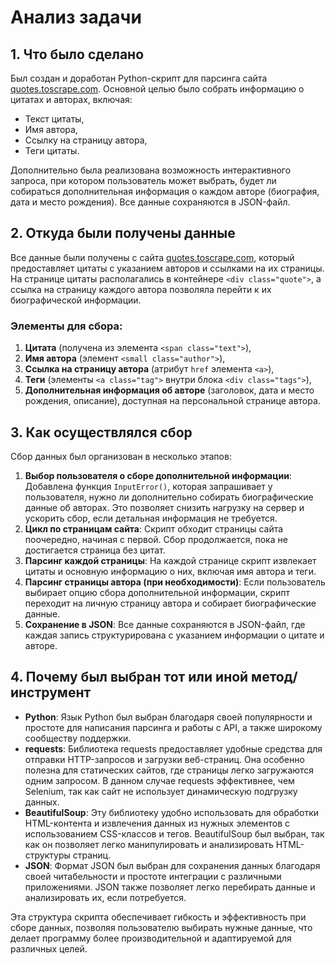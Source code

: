# Анализ задачи

## 1. Что было сделано
Был создан и доработан Python-скрипт для парсинга сайта [quotes.toscrape.com](https://quotes.toscrape.com/). Основной целью было собрать информацию о цитатах и авторах, включая:
- Текст цитаты,
- Имя автора,
- Ссылку на страницу автора,
- Теги цитаты.

Дополнительно была реализована возможность интерактивного запроса, при котором пользователь может выбрать, будет ли собираться дополнительная информация о каждом авторе (биография, дата и место рождения). Все данные сохраняются в JSON-файл.

## 2. Откуда были получены данные
Все данные были получены с сайта [quotes.toscrape.com](https://quotes.toscrape.com/), который предоставляет цитаты с указанием авторов и ссылками на их страницы. На странице цитаты располагались в контейнере `<div class="quote">`, а ссылка на страницу каждого автора позволяла перейти к их биографической информации.

### Элементы для сбора:
1. **Цитата** (получена из элемента `<span class="text">`),
2. **Имя автора** (элемент `<small class="author">`),
3. **Ссылка на страницу автора** (атрибут `href` элемента `<a>`),
4. **Теги** (элементы `<a class="tag">` внутри блока `<div class="tags">`),
5. **Дополнительная информация об авторе** (заголовок, дата и место рождения, описание), доступная на персональной странице автора.

## 3. Как осуществлялся сбор
Сбор данных был организован в несколько этапов:
1. **Выбор пользователя о сборе дополнительной информации**: Добавлена функция `InputError()`, которая запрашивает у пользователя, нужно ли дополнительно собирать биографические данные об авторах. Это позволяет снизить нагрузку на сервер и ускорить сбор, если детальная информация не требуется.
2. **Цикл по страницам сайта**: Скрипт обходит страницы сайта поочередно, начиная с первой. Сбор продолжается, пока не достигается страница без цитат.
3. **Парсинг каждой страницы**: На каждой странице скрипт извлекает цитаты и основную информацию о них, включая имя автора и теги.
4. **Парсинг страницы автора (при необходимости)**: Если пользователь выбирает опцию сбора дополнительной информации, скрипт переходит на личную страницу автора и собирает биографические данные.
5. **Сохранение в JSON**: Все данные сохраняются в JSON-файл, где каждая запись структурирована с указанием информации о цитате и авторе.

## 4. Почему был выбран тот или иной метод/инструмент
- **Python**: Язык Python был выбран благодаря своей популярности и простоте для написания парсинга и работы с API, а также широкому сообществу поддержки.
- **requests**: Библиотека requests предоставляет удобные средства для отправки HTTP-запросов и загрузки веб-страниц. Она особенно полезна для статических сайтов, где страницы легко загружаются одним запросом. В данном случае requests эффективнее, чем Selenium, так как сайт не использует динамическую подгрузку данных.
- **BeautifulSoup**: Эту библиотеку удобно использовать для обработки HTML-контента и извлечения данных из нужных элементов с использованием CSS-классов и тегов. BeautifulSoup был выбран, так как он позволяет легко манипулировать и анализировать HTML-структуры страниц.
- **JSON**: Формат JSON был выбран для сохранения данных благодаря своей читабельности и простоте интеграции с различными приложениями. JSON также позволяет легко перебирать данные и анализировать их, если потребуется.

Эта структура скрипта обеспечивает гибкость и эффективность при сборе данных, позволяя пользователю выбирать нужные данные, что делает программу более производительной и адаптируемой для различных целей.
